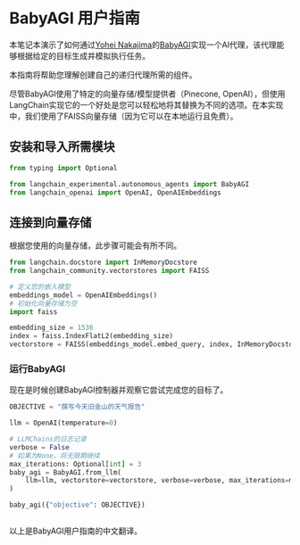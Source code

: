 # BabyAGI 用户指南

本笔记本演示了如何通过[Yohei Nakajima](https://twitter.com/yoheinakajima)的[BabyAGI](https://github.com/yoheinakajima/babyagi/tree/main)实现一个AI代理，该代理能够根据给定的目标生成并模拟执行任务。

本指南将帮助您理解创建自己的递归代理所需的组件。

尽管BabyAGI使用了特定的向量存储/模型提供者（Pinecone, OpenAI），但使用LangChain实现它的一个好处是您可以轻松地将其替换为不同的选项。在本实现中，我们使用了FAISS向量存储（因为它可以在本地运行且免费）。

## 安装和导入所需模块

```python
from typing import Optional

from langchain_experimental.autonomous_agents import BabyAGI
from langchain_openai import OpenAI, OpenAIEmbeddings
```

## 连接到向量存储

根据您使用的向量存储，此步骤可能会有所不同。

```python
from langchain.docstore import InMemoryDocstore
from langchain_community.vectorstores import FAISS
```

```python
# 定义您的嵌入模型
embeddings_model = OpenAIEmbeddings()
# 初始化向量存储为空
import faiss

embedding_size = 1536
index = faiss.IndexFlatL2(embedding_size)
vectorstore = FAISS(embeddings_model.embed_query, index, InMemoryDocstore({}), {})
```

### 运行BabyAGI

现在是时候创建BabyAGI控制器并观察它尝试完成您的目标了。

```python
OBJECTIVE = "撰写今天旧金山的天气报告"
```

```python
llm = OpenAI(temperature=0)
```

```python
# LLMChains的日志记录
verbose = False
# 如果为None，将无限期继续
max_iterations: Optional[int] = 3
baby_agi = BabyAGI.from_llm(
    llm=llm, vectorstore=vectorstore, verbose=verbose, max_iterations=max_iterations
)
```

```python
baby_agi({"objective": OBJECTIVE})
```

```python
```

以上是BabyAGI用户指南的中文翻译。